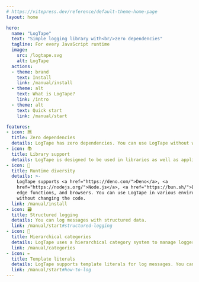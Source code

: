 ```yaml
---
# https://vitepress.dev/reference/default-theme-home-page
layout: home

hero:
  name: "LogTape"
  text: "Simple logging library with<br/>zero dependencies"
  tagline: For every JavaScript runtime
  image:
    src: /logtape.svg
    alt: LogTape
  actions:
  - theme: brand
    text: Install
    link: /manual/install
  - theme: alt
    text: What is LogTape?
    link: /intro
  - theme: alt
    text: Quick start
    link: /manual/start

features:
- icon: 🈚
  title: Zero dependencies
  details: LogTape has zero dependencies. You can use LogTape without worrying about the dependencies of LogTape.
- icon: 📚
  title: Library support
  details: LogTape is designed to be used in libraries as well as applications. You can use LogTape in libraries to provide logging capabilities to users of the libraries.
- icon: 🔌
  title: Runtime diversity
  details: >-
    LogTape supports <a href="https://deno.com/">Deno</a>, <a
    href="https://nodejs.org/">Node.js</a>, <a href="https://bun.sh/">Bun</a>,
    edge functions, and browsers. You can use LogTape in various environments
    without changing the code.
  link: /manual/install
- icon: 🗃️
  title: Structured logging
  details: You can log messages with structured data.
  link: /manual/start#structured-logging
- icon: 🌲
  title: Hierarchical categories
  details: LogTape uses a hierarchical category system to manage loggers. You can control the verbosity of log messages by setting the log level of loggers at different levels of the category hierarchy.
  link: /manual/categories
- icon: ✒️
  title: Template literals
  details: LogTape supports template literals for log messages. You can use template literals to log messages with placeholders and values.
  link: /manual/start#how-to-log
---
```


